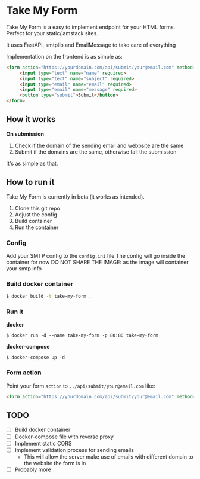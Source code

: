 # Take My Form

Take My Form is a easy to implement endpoint for your HTML forms.
Perfect for your static/jamstack sites.

It uses FastAPI, smtplib and EmailMessage to take care of everything

Implementation on the frontend is as simple as:
```html
<form action="https://yourdomain.com/api/submit/your@email.com" method="POST">
     <input type="text" name="name" required>
     <input type="text" name="subject" required>
     <input type="email" name="email" required>
     <input type="email" name="message" required>
     <button type="submit">Submit</button>
</form> 
```

## How it works
**On submission**
1. Check if the domain of the sending email and webbsite are the same
2. Submit if the domains are the same, otherwise fail the submission

It's as simple as that.


## How to run it
Take My Form is currently in beta (it works as intended).

1. Clone this git repo
2. Adjust the config
2. Build container
3. Run the container

### Config
Add your SMTP config to the `config.ini` file
The config will go inside the container for now
DO NOT SHARE THE IMAGE: as the image will container your smtp info

### Build docker container
```bash
$ docker build -t take-my-form .
```

### Run it
**docker**
```
$ docker run -d --name take-my-form -p 80:80 take-my-form
```
**docker-compose**
```
$ docker-compose up -d
```

### Form action
Point your form `action` to `../api/submit/your@email.com` like:
```html
<form action="https://yourdomain.com/api/submit/your@email.com" method="POST">
```




## TODO
- [ ] Build docker container
- [ ] Docker-compose file with reverse proxy
- [ ] Implement static CORS
- [ ] Implement validation process for sending emails
    - This will allow the server make use of emails with different domain to the website the form is in
- [ ] Probably more